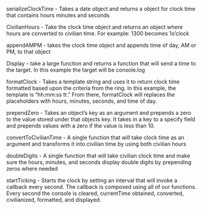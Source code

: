 serializeClockTime - Takes a date object and returns a object for clock time that contains hours minutes and seconds

CivilianHours - Take the clock time object and returns an object where hours are converted to civilian time.  For example: 1300 becomes 1o’clock

appendAMPM - takes the clock time object and appends time of day, AM or PM, to that object

Display - take a large function and returns a function that will send a time to the target.  In this example the target will be console.log

formatClock - Takes a template string and uses it to return clock time formatted based upon the criteria from the ring.  In this example, the template is “hh:mm:ss tt.” From there, formatClock will replaces the placeholders with hours, minutes, seconds, and time of day.

prependZero - Takes an object’s key as an argument and prepends a zero to the value stored under that objects key.  It takes in a key to a specify field and prepends values with a zero if the value is less than 10.

convertToCivilianTime - A single function that will take clock time as an argument and transforms it into civilian time by using both civilian hours

doubleDigits - A single function that will take civilian clock time and make sure the hours, minutes, and seconds display double digits by prepending zeros where needed

startTicking - Starts the clock by setting an interval that will invoke a callback every second.  The callback is composed using all of our functions.  Every second the console is cleared, currentTime obtained, converted, civilianized, formatted, and displayed.